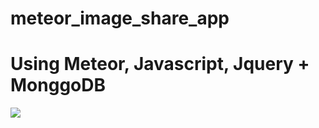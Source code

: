 # meteor_image_share_app
# Using Meteor, Javascript, Jquery + MonggoDB
![](http://i.imgur.com/hrR0amJ.png)
